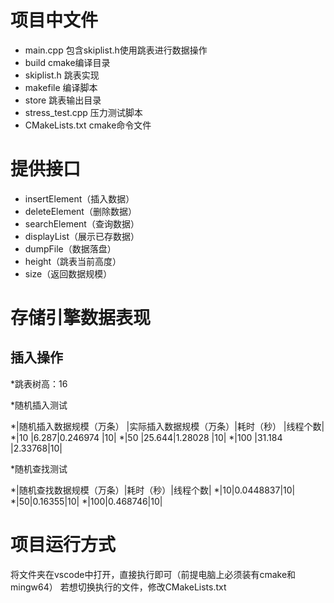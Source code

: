 

# 项目中文件

* main.cpp 包含skiplist.h使用跳表进行数据操作
* build cmake编译目录
* skiplist.h 跳表实现     
* makefile 编译脚本
* store 跳表输出目录 
* stress_test.cpp 压力测试脚本
* CMakeLists.txt cmake命令文件


# 提供接口

* insertElement（插入数据）
* deleteElement（删除数据）
* searchElement（查询数据）
* displayList（展示已存数据）
* dumpFile（数据落盘）
* height（跳表当前高度）
* size（返回数据规模）


# 存储引擎数据表现

## 插入操作

*跳表树高：16 

*随机插入测试

*|随机插入数据规模（万条） |实际插入数据规模（万条）|耗时（秒） |线程个数| 
*|10 |6.287|0.246974 |10|
*|50 |25.644|1.28028 |10|
*|100 |31.184 |2.33768|10|

*随机查找测试

*|随机查找数据规模（万条）|耗时（秒）|线程个数|
*|10|0.0448837|10|
*|50|0.16355|10|
*|100|0.468746|10|




# 项目运行方式

将文件夹在vscode中打开，直接执行即可（前提电脑上必须装有cmake和mingw64）
若想切换执行的文件，修改CMakeLists.txt





